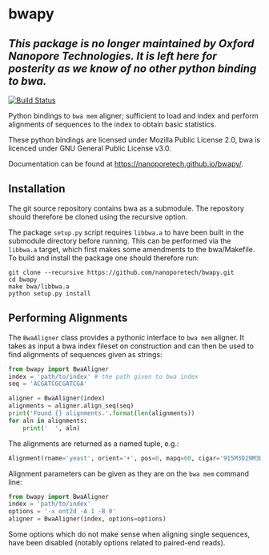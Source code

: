 bwapy
=====

*This package is no longer maintained by Oxford Nanopore Technologies. It is left here
for posterity as we know of no other python binding to bwa.*
---

[![Build Status](https://travis-ci.org/nanoporetech/bwapy.svg?branch=master)](https://travis-ci.org/nanoporetech/bwapy)

Python bindings to `bwa mem` aligner; sufficient to load and index and perform
alignments of sequences to the index to obtain basic statistics.

These python bindings are licensed under Mozilla Public License 2.0, bwa is licenced
under GNU General Public License v3.0.

Documentation can be found at https://nanoporetech.github.io/bwapy/.

Installation
------------

The git source repository contains bwa as a submodule. The repository should therefore
be cloned using the recursive option.

The package `setup.py` script requires `libbwa.a` to have been built in the submodule
directory before running. This can be performed via the `libbwa.a` target, which first
makes some amendments to the bwa/Makefile. To build and install the package one should
therefore run:

    git clone --recursive https://github.com/nanoporetech/bwapy.git
    cd bwapy
    make bwa/libbwa.a 
    python setup.py install


Performing Alignments
---------------------

The `BwaAligner` class provides a pythonic interface to `bwa mem` aligner. It
takes as input a bwa index fileset on construction and can then be used to find
alignments of sequences given as strings:

```python
from bwapy import BwaAligner
index = 'path/to/index' # the path given to bwa index
seq = 'ACGATCGCGATCGA'

aligner = BwaAligner(index)
alignments = aligner.align_seq(seq)
print('Found {} alignments.'.format(len(alignments))
for aln in alignments:
    print('  ', aln)
```

The alignments are returned as a named tuple, e.g.:

```python
Alignment(rname='yeast', orient='+', pos=0, mapq=60, cigar='915M3D29M3D27M3D13M', NM=12)
```

Alignment parameters can be given as they are on the `bwa mem` command line:

```python
from bwapy import BwaAligner
index = 'path/to/index'
options = '-x ont2d -A 1 -B 0'
aligner = BwaAligner(index, options=options)
```

Some options which do not make sense when aligning single sequences, have been
disabled (notably options related to paired-end reads).

